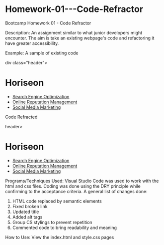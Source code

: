 # Homework-01---Code-Refractor

Bootcamp Homework 01 - Code Refractor

Description:
An assignment similar to what junior developers might encounter. The aim is take an existing webpage's code and refactoring it have greater accessibility.

Example:
A sample of existing code

div class="header">
        <h1>Hori<span class="seo">seo</span>n</h1>
        <div>
            <ul>
                <li>
                    <a href="#search-engine-optimization">Search Engine Optimization</a>
                </li>
                <li>
                    <a href="#online-reputation-management">Online Reputation Management</a>
                </li>
                <li>
                    <a href="#social-media-marketing">Social Media Marketing</a>
                </li>
            </ul>
        </div>
</div

Code Refracted

header>
        <h1>Hori<span class="seo">seo</span>n</h1>
        <nav>
            <ul>
                <li>
                    <a href="#search-engine-optimization">Search Engine Optimization</a>
                </li>
                <li>
                    <a href="#online-reputation-management">Online Reputation Management</a>
                </li>
                <li>
                    <a href="#social-media-marketing">Social Media Marketing</a>
                </li>
            </ul>
        </nav>
</header

Programs/Techniques Used:
Visual Studio Code was used to work with the html and css files. Coding was done using the DRY principle while confirming to the acceptance criteria. A general list of changes done:

1. HTML code replaced by semantic elements
2. Fixed broken link
3. Updated title
4. Added alt tags
5. Group CS stylings to prevent repetition
6. Commented code to bring readability and meaning

How to Use:
View the index.html and style.css pages
